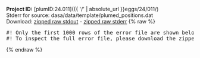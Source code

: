 **Project ID:** [plumID:24.011]({{ '/' | absolute_url }}eggs/24/011/)  
Stderr for source:  dasa/data/template/plumed_positions.dat   
Download: [zipped raw stdout](plumed_positions.dat.plumed.stdout.txt.zip) - [zipped raw stderr](plumed_positions.dat.plumed.stderr.txt.zip) 
{% raw %}
<pre>
#! Only the first 1000 rows of the error file are shown below
#! To inspect the full error file, please download the zipped raw stderr file above
</pre>
{% endraw %}

